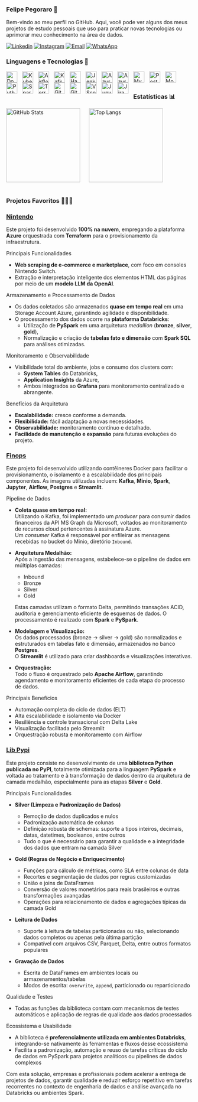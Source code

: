 ### Felipe Pegoraro 👋

Bem-vindo ao meu perfil no GitHub. Aqui, você pode ver alguns dos meus projetos de estudo pessoais que uso para praticar novas tecnologias ou aprimorar meu conhecimento na área de dados.

[![Linkedin](https://img.shields.io/badge/LinkedIn-0077B5?style=for-the-badge&logo=linkedin&logoColor=white)](https://www.linkedin.com/in/felipepegoraro/)
[![Instagram](https://img.shields.io/badge/Instagram-E4405F?style=for-the-badge&logo=instagram&logoColor=white)](https://www.instagram.com/felipegoraro/)
[![Email](https://img.shields.io/badge/Email-D14836?style=for-the-badge&logo=gmail&logoColor=white)](mailto:felipegoraro@outlook.com.br)
[![WhatsApp](https://img.shields.io/badge/WhatsApp-25D366?style=for-the-badge&logo=whatsapp&logoColor=white)](https://wa.me/5519999929317)


### Linguagens e Tecnologias 🤖

<img 
    align="left" 
    alt="Docker" 
    title="Docker"
    width="30px" 
    style="padding-right: 10px;" 
    src="https://cdn.jsdelivr.net/gh/devicons/devicon@latest/icons/docker/docker-original.svg" 
/>
<img 
    align="left" 
    alt="Kubernetes" 
    title="Kubernetes"
    width="30px" 
    style="padding-right: 10px;" 
    src="https://cdn.jsdelivr.net/gh/devicons/devicon@latest/icons/kubernetes/kubernetes-original.svg" 
/>
<img 
    align="left" 
    alt="Airflow" 
    title="Airflow"
    width="30px" 
    style="padding-right: 10px;" 
    src="https://cdn.jsdelivr.net/gh/devicons/devicon@latest/icons/apacheairflow/apacheairflow-original.svg" 
/>
<img 
    align="left" 
    alt="Kafka" 
    title="Kafka"
    width="30px" 
    style="padding-right: 10px;" 
    src="https://cdn.jsdelivr.net/gh/devicons/devicon@latest/icons/apachekafka/apachekafka-original.svg" 
/>
<img 
    align="left" 
    alt="Hadoop" 
    title="Hadoop"
    width="30px" 
    style="padding-right: 10px;" 
    src="https://cdn.jsdelivr.net/gh/devicons/devicon@latest/icons/hadoop/hadoop-original.svg" 
/>
<img 
    align="left" 
    alt="Jenkins" 
    title="Jenkins"
    width="30px" 
    style="padding-right: 10px;" 
    src="https://cdn.jsdelivr.net/gh/devicons/devicon@latest/icons/jenkins/jenkins-original.svg" 
/>
<img 
    align="left" 
    alt="Azure" 
    title="Azure"
    width="30px" 
    style="padding-right: 10px;" 
    src="https://cdn.jsdelivr.net/gh/devicons/devicon@latest/icons/azure/azure-original.svg" 
/>
<img 
    align="left" 
    alt="AzureSQL" 
    title="AzureSQL"
    width="30px" 
    style="padding-right: 10px;" 
    src="https://cdn.jsdelivr.net/gh/devicons/devicon@latest/icons/azuresqldatabase/azuresqldatabase-original.svg" 
/>
<img 
    align="left" 
    alt="MySQL" 
    title="MySQL"
    width="30px" 
    style="padding-right: 10px;" 
    src="https://cdn.jsdelivr.net/gh/devicons/devicon@latest/icons/mysql/mysql-original.svg" 
/>
<img 
    align="left" 
    alt="Postgresql" 
    title="Postgresql"
    width="30px" 
    style="padding-right: 10px;" 
    src="https://cdn.jsdelivr.net/gh/devicons/devicon@latest/icons/postgresql/postgresql-original.svg" 
/>
<img 
    align="left" 
    alt="MongoDB" 
    title="MongoDB"
    width="30px" 
    style="padding-right: 10px;" 
    src="https://cdn.jsdelivr.net/gh/devicons/devicon@latest/icons/mongodb/mongodb-original.svg" 
/>
<img 
    align="left" 
    alt="Python" 
    title="Python"
    width="30px" 
    style="padding-right: 10px;" 
    src="https://cdn.jsdelivr.net/gh/devicons/devicon@latest/icons/python/python-original.svg" 
/>
<img 
    align="left" 
    alt="Spark" 
    title="Spark"
    width="30px" 
    style="padding-right: 10px;" 
    src="https://cdn.jsdelivr.net/gh/devicons/devicon@latest/icons/apachespark/apachespark-original.svg" 
/>
<img 
    align="left" 
    alt="Terraform" 
    title="Terraform"
    width="30px" 
    style="padding-right: 10px;" 
    src="https://cdn.jsdelivr.net/gh/devicons/devicon@latest/icons/terraform/terraform-original.svg" 
/>
<img 
    align="left" 
    alt="Git" 
    title="Git"
    width="30px" 
    style="padding-right: 10px;" 
    src="https://cdn.jsdelivr.net/gh/devicons/devicon@latest/icons/git/git-original.svg" 
/>
<img 
    align="left" 
    alt="Github" 
    title="Github"
    width="30px" 
    style="padding-right: 10px;" 
    src="https://cdn.jsdelivr.net/gh/devicons/devicon@latest/icons/github/github-original.svg" 
/>
<img 
    align="left" 
    alt="VScode" 
    title="VScode"
    width="30px" 
    style="padding-right: 10px;" 
    src="https://cdn.jsdelivr.net/gh/devicons/devicon@latest/icons/vscode/vscode-original.svg" 
/>
<img 
    align="left" 
    alt="Jupyter" 
    title="Jupyter"
    width="30px" 
    style="padding-right: 10px;" 
    src="https://cdn.jsdelivr.net/gh/devicons/devicon@latest/icons/jupyter/jupyter-original.svg" 
/>
<img 
    align="left" 
    alt="Jira" 
    title="Jira"
    width="30px" 
    style="padding-right: 10px;" 
    src="https://cdn.jsdelivr.net/gh/devicons/devicon@latest/icons/jira/jira-original.svg" 
/>

<br/>
<br/>

### Estatísticas 📊

<div style="display: flex;">
  <div style="margin-right: 24px;">
    <img 
      alt="GitHub Stats" 
      height="200" 
      src="https://github-readme-stats.vercel.app/api?username=felipegoraroficial&show_icons=true&theme=tokyonight&include_all_commits=true&locale=pt-br" 
    />
  </div>
  <div>
    <img 
      alt="Top Langs" 
      height="200" 
      src="https://github-readme-stats.vercel.app/api/top-langs/?username=felipegoraroficial&theme=tokyonight&layout=compact&custom_title=Tecnologias&langs_count=9" 
    />
  </div>
</div>

<br>

### Projetos Favoritos 👩🏻‍💻   

### [Nintendo](https://github.com/felipegoraroficial/projeto_nintendo)<br/>

Este projeto foi desenvolvido **100% na nuvem**, empregando a plataforma **Azure** orquestrada com **Terraform** para o provisionamento da infraestrutura.

Principais Funcionalidades

- **Web scraping de e-commerce e marketplace**, com foco em consoles Nintendo Switch.
- Extração e interpretação inteligente dos elementos HTML das páginas por meio de um **modelo LLM da OpenAI**.

Armazenamento e Processamento de Dados

- Os dados coletados são armazenados **quase em tempo real** em uma Storage Account Azure, garantindo agilidade e disponibilidade.
- O processamento dos dados ocorre na **plataforma Databricks**:
  - Utilização de **PySpark** em uma arquitetura *medallion* (**bronze**, **silver**, **gold**),
  - Normalização e criação de **tabelas fato e dimensão** com **Spark SQL** para análises otimizadas.

Monitoramento e Observabilidade

- Visibilidade total do ambiente, jobs e consumo dos clusters com:
  - **System Tables** do Databricks,
  - **Application Insights** da Azure,
  - Ambos integrados ao **Grafana** para monitoramento centralizado e abrangente.

Benefícios da Arquitetura

- **Escalabilidade:** cresce conforme a demanda.
- **Flexibilidade:** fácil adaptação a novas necessidades.
- **Observabilidade:** monitoramento contínuo e detalhado.
- **Facilidade de manutenção e expansão** para futuras evoluções do projeto.

### [Finops](https://github.com/felipegoraroficial/projeto_azure_cost)<br/>

Este projeto foi desenvolvido utilizando contêineres Docker para facilitar o provisionamento, o isolamento e a escalabilidade dos principais componentes. As imagens utilizadas incluem: **Kafka**, **Minio**, **Spark**, **Jupyter**, **Airflow**, **Postgres** e **Streamlit**.

Pipeline de Dados

- **Coleta quase em tempo real:**  
  Utilizando o Kafka, foi implementado um *producer* para consumir dados financeiros da API MS Graph da Microsoft, voltados ao monitoramento de recursos cloud pertencentes à assinatura Azure.  
  Um *consumer* Kafka é responsável por enfileirar as mensagens recebidas no bucket do Minio, diretório `Inbound`.

- **Arquitetura Medalhão:**  
  Após a ingestão das mensagens, estabelece-se o pipeline de dados em múltiplas camadas:
    - Inbound
    - Bronze
    - Silver
    - Gold  
  
  Estas camadas utilizam o formato Delta, permitindo transações ACID, auditoria e gerenciamento eficiente de esquemas de dados. O processamento é realizado com **Spark** e **PySpark**.

- **Modelagem e Visualização:**  
  Os dados processados (bronze → silver → gold) são normalizados e estruturados em tabelas fato e dimensão, armazenados no banco **Postgres**.  
  O **Streamlit** é utilizado para criar dashboards e visualizações interativas.

- **Orquestração:**  
  Todo o fluxo é orquestrado pelo **Apache Airflow**, garantindo agendamento e monitoramento eficientes de cada etapa do processo de dados.

Principais Benefícios

- Automação completa do ciclo de dados (ELT)
- Alta escalabilidade e isolamento via Docker
- Resiliência e controle transacional com Delta Lake
- Visualização facilitada pelo Streamlit
- Orquestração robusta e monitoramento com Airflow

### [Lib Pypi](https://github.com/felipegoraroficial/my_libs_py)<br/>

Este projeto consiste no desenvolvimento de uma **biblioteca Python publicada no PyPI**, totalmente otimizada para a linguagem **PySpark** e voltada ao tratamento e à transformação de dados dentro da arquitetura de camada medalhão, especialmente para as etapas **Silver** e **Gold**.

Principais Funcionalidades

- **Silver (Limpeza e Padronização de Dados)**
  - Remoção de dados duplicados e nulos
  - Padronização automática de colunas
  - Definição robusta de schemas: suporte a tipos inteiros, decimais, datas, datetimes, booleanos, entre outros
  - Tudo o que é necessário para garantir a qualidade e a integridade dos dados que entram na camada Silver

- **Gold (Regras de Negócio e Enriquecimento)**
  - Funções para cálculo de métricas, como SLA entre colunas de data
  - Recortes e segmentação de dados por regras customizadas
  - União e joins de DataFrames
  - Conversão de valores monetários para reais brasileiros e outras transformações avançadas
  - Operações para relacionamento de dados e agregações típicas da camada Gold

- **Leitura de Dados**
  - Suporte à leitura de tabelas particionadas ou não, selecionando dados completos ou apenas pela última partição
  - Compatível com arquivos CSV, Parquet, Delta, entre outros formatos populares

- **Gravação de Dados**
  - Escrita de DataFrames em ambientes locais ou armazenamentos/tabelas
  - Modos de escrita: `overwrite`, `append`, particionado ou reparticionado

Qualidade e Testes

- Todas as funções da biblioteca contam com mecanismos de testes automáticos e aplicação de regras de qualidade aos dados processados

Ecossistema e Usabilidade

- A biblioteca é **preferencialmente utilizada em ambientes Databricks**, integrando-se nativamente às ferramentas e fluxos desse ecossistema
- Facilita a padronização, automação e reuso de tarefas críticas do ciclo de dados em PySpark para projetos analíticos ou pipelines de dados complexos

Com esta solução, empresas e profissionais podem acelerar a entrega de projetos de dados, garantir qualidade e reduzir esforço repetitivo em tarefas recorrentes no contexto de engenharia de dados e análise avançada no Databricks ou ambientes Spark.
